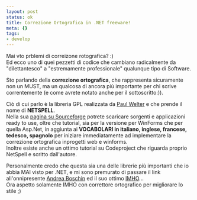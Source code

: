```yaml
--- 
layout: post
status: ok
title: Correzione Ortografica in .NET freeware!
meta: {}
tags: 
- develop
---
```

Mai vto prblemi di correizone rotografica? :)  
Ed ecco uno di quei pezzetti di codice che cambiano radicalmente da "dilettantesco" a "estremamente professionale" qualunque tipo di Software.  
  
Sto parlando della <b>correzione ortografica</b>, che rappresenta sicuramente non un MUST, ma un qualcosa di ancora più importante per chi scrive correntemente (e come avrete notato anche per il sottoscritto:)).  
  
Ciò di cui parlo è la libreria GPL realizzata da <a href="http://www.loresoft.com/Applications/NetSpell/default.aspx">Paul Welter</a> e che prende il nome di <b>NETSPELL</b>.  
Nella sua <a href="http://sourceforge.net/projects/netspell/">pagina su Sourceforge</a> potrete scaricare sorgenti e applicazioni ready to use, oltre che tutorial, sia per la versione per WinForms che per quella Asp.Net, in aggiunta ai <b>VOCABOLARI in italiano, inglese, francese, tedesco, spagnolo</b> per iniziare immediatamente ad implementare la correzione ortografica inprogetti web e winforms.  
Inoltre esiste anche un ottimo tutorial su Codeproject che riguarda proprio NetSpell e scritto dall'autore.  
  
Personalmente credo che questa sia una delle librerie più importanti che io abbia MAI visto per .NET, e mi sono premurato di passare il link all'onnipresente <a href="http://blogs.ugidotnet.org/penpal/">Andrea Boschin</a> ed il suo ottimo <a href="http://blogs.ugidotnet.org/penpal/archive/2004/09/27/3276.aspx">IMHO</a>...  
Ora aspetto solamente IMHO con correttore ortografico per migliorare lo stile ;)
